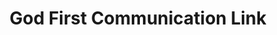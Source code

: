 ---
title: "God First Communication Link"
url: /ganta/god-first-communication-link/
shop: electronics
---